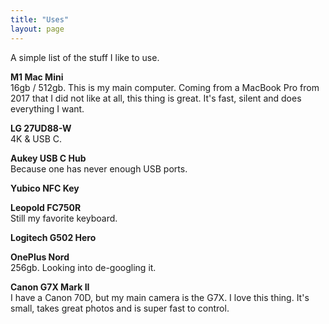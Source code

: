```yaml
---
title: "Uses"
layout: page
---
```


A simple list of the stuff I like to use.

**M1 Mac Mini**  
16gb / 512gb. This is my main computer. Coming from a MacBook Pro from 2017 that I did not like at all, this thing is great. It's fast, silent and does everything I want.

**LG 27UD88-W**  
4K & USB C.

**Aukey USB C Hub**  
Because one has never enough USB ports.

**Yubico NFC Key**  

**Leopold FC750R**  
Still my favorite keyboard.

**Logitech G502 Hero**

**OnePlus Nord**  
256gb. Looking into de-googling it.

**Canon G7X Mark II**  
I have a Canon 70D, but my main camera is the G7X. I love this thing. It's small, takes great photos and is super fast to control.
